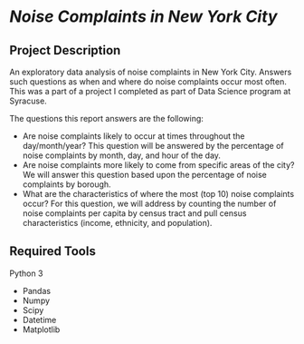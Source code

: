 # *__Noise Complaints in New York City__*

## Project Description
An exploratory data analysis of noise complaints in New York City. Answers such questions as when and where do noise complaints occur most often. This was a part of a project I completed as part of Data Science program at Syracuse.

The questions this report answers are the following:

- Are noise complaints likely to occur at times throughout the day/month/year? This question will be answered by the percentage of noise complaints by month, day, and hour of the day.
- Are noise complaints more likely to come from specific areas of the city? We will answer this question based upon the percentage of noise complaints by borough.
- What are the characteristics of where the most (top 10) noise complaints occur? For this question, we will address by counting the number of noise complaints per capita by census tract and pull census characteristics (income, ethnicity, and population). 


## Required Tools
Python 3
 - Pandas
 - Numpy
 - Scipy
 - Datetime
 - Matplotlib

